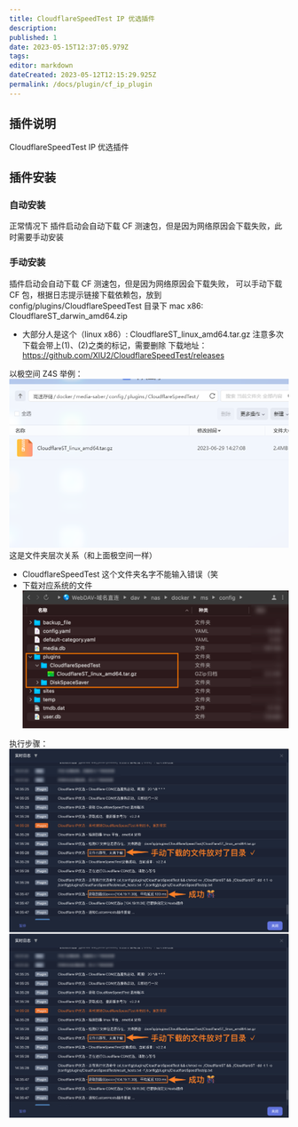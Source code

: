 ```yaml
---
title: CloudflareSpeedTest IP 优选插件
description:
published: 1
date: 2023-05-15T12:37:05.979Z
tags:
editor: markdown
dateCreated: 2023-05-12T12:15:29.925Z
permalink: /docs/plugin/cf_ip_plugin
---
```


## 插件说明

CloudflareSpeedTest IP 优选插件

## 插件安装

### 自动安装

正常情况下 插件启动会自动下载 CF 测速包，但是因为网络原因会下载失败，此时需要手动安装

### 手动安装

插件启动会自动下载 CF 测速包，但是因为网络原因会下载失败，
可以手动下载 CF 包，根据日志提示链接下载依赖包，放到 config/plugins/CloudflareSpeedTest 目录下
mac x86: CloudflareST_darwin_amd64.zip

- 大部分人是这个（linux x86）: CloudflareST_linux_amd64.tar.gz
  注意多次下载会带上(1)、(2)之类的标记，需要删除
  下载地址：https://github.com/XIU2/CloudflareSpeedTest/releases

以极空间 Z4S 举例：
![01.png](./images/01.png)
这是文件夹层次关系（和上面极空间一样）

- CloudflareSpeedTest 这个文件夹名字不能输入错误（笑
- 下载对应系统的文件
  ![02.png](./images/02.png)

执行步骤：
![03.png](./images/04.png)
![03.png](./images/04.png)
